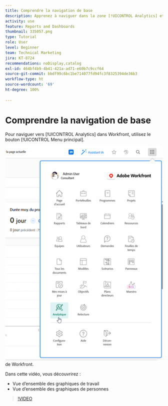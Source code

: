 ```yaml
---
title: Comprendre la navigation de base
description: Apprenez à naviguer dans la zone [!UICONTROL Analytics] et découvrez une vue d’ensemble des graphiques de travail et des graphiques de personnes dans Workfront.
activity: use
feature: Reports and Dashboards
thumbnail: 335057.png
type: Tutorial
role: User
level: Beginner
team: Technical Marketing
jira: KT-8724
recommendations: noDisplay,catalog
exl-id: 464bf4b9-4b41-421a-ad71-e60b7c9ccf64
source-git-commit: bbdf99c6bc1be714077fd94fc3f8325394de36b3
workflow-type: ht
source-wordcount: '69'
ht-degree: 100%

---
```


# Comprendre la navigation de base

Pour naviguer vers [!UICONTROL Analytics] dans Workfront, utilisez le bouton [!UICONTROL Menu principal].

![Une image de la recherche de la fonction [!UICONTROL Analytics] dans le [!UICONTROL menu principal]](assets/Navigate-NWE.png) de Workfront.

Dans cette vidéo, vous découvrirez :

* Vue d’ensemble des graphiques de travail
* Vue d’ensemble des graphiques de personnes

>[!VIDEO](https://video.tv.adobe.com/v/3436389/?quality=12&learn=on&enablevpops=1&captions=fre_fr)
